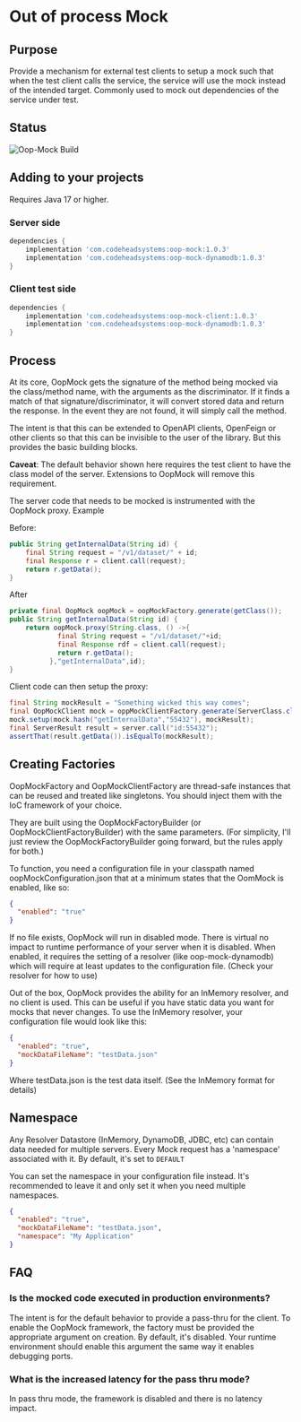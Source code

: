 # Out of process Mock

## Purpose

Provide a mechanism for external test clients to setup a mock such that when the
test client calls the service, the service will use the mock instead of the
intended target. Commonly used to mock out dependencies of the service under
test.

## Status
![Oop-Mock Build](https://github.com/wolpert/oop-mock/actions/workflows/gradle.yml/badge.svg)

## Adding to your projects

Requires Java 17 or higher.

### Server side

```groovy
dependencies {
    implementation 'com.codeheadsystems:oop-mock:1.0.3'
    implementation 'com.codeheadsystems:oop-mock-dynamodb:1.0.3'
}
```

### Client test side

```groovy
dependencies {
    implementation 'com.codeheadsystems:oop-mock-client:1.0.3'
    implementation 'com.codeheadsystems:oop-mock-dynamodb:1.0.3'
}
```

## Process

At its core, OopMock gets the signature of the method being mocked via the
class/method name, with the arguments as the discriminator. If it finds a match
of that signature/discriminator, it will convert stored data and return the
response. In the event they are not found, it will simply call the method.

The intent is that this can be extended to OpenAPI clients, OpenFeign or other
clients so that this can be invisible to the user of the library. But this
provides the basic building blocks.

**Caveat**: The default behavior shown here requires the test client to have the
class model of the server. Extensions to OopMock will remove this requirement.

The server code that needs to be mocked is instrumented with the OopMock proxy.
Example

Before:

```java
public String getInternalData(String id) {
    final String request = "/v1/dataset/" + id;
    final Response r = client.call(request);
    return r.getData();
}
```

After

```java
private final OopMock oopMock = oopMockFactory.generate(getClass());
public String getInternalData(String id) {
    return oopMock.proxy(String.class, () ->{
            final String request = "/v1/dataset/"+id;
            final Response rdf = client.call(request);
            return r.getData();
          },"getInternalData",id);
}
```

Client code can then setup the proxy:

```java
final String mockResult = "Something wicked this way comes";
final OopMockClient mock = oppMockClientFactory.generate(ServerClass.class);
mock.setup(mock.hash("getInternalData","55432"), mockResult);
final ServerResult result = server.call("id:55432");
assertThat(result.getData()).isEqualTo(mockResult);
```

## Creating Factories

OopMockFactory and OopMockClientFactory are thread-safe instances that can be
reused and treated like singletons. You should inject them with the IoC
framework of your choice.

They are built using the OopMockFactoryBuilder (or OopMockClientFactoryBuilder)
with the same parameters. (For simplicity, I'll just review the
OopMockFactoryBuilder going forward, but the rules apply for both.)

To function, you need a configuration file in your classpath named
oopMockConfiguration.json that at a minimum states that the OomMock is enabled,
like so:

```json
{
  "enabled": "true"
}
```

If no file exists, OopMock will run in disabled mode. There is virtual no impact
to runtime performance of your server when it is disabled. When enabled, it
requires the setting of a resolver (like oop-mock-dynamodb) which will require
at least updates to the configuration file.
(Check your resolver for how to use)

Out of the box, OopMock provides the ability for an InMemory resolver, and no
client is used. This can be useful if you have static data you want for mocks
that never changes. To use the InMemory resolver, your configuration file would
look like this:

```json
{
  "enabled": "true",
  "mockDataFileName": "testData.json"
}
```

Where testData.json is the test data itself. (See the InMemory format for
details)

## Namespace

Any Resolver Datastore (InMemory, DynamoDB, JDBC, etc) can contain data needed
for multiple servers. Every Mock request has a 'namespace' associated with it.
By default, it's set to ```DEFAULT```

You can set the namespace in your configuration file instead. It's recommended
to leave it and only set it when you need multiple namespaces.

```json
{
  "enabled": "true",
  "mockDataFileName": "testData.json",
  "namespace": "My Application"
}
```

## FAQ

### Is the mocked code executed in production environments?

The intent is for the default behavior to provide a pass-thru for the client. To
enable the OopMock framework, the factory must be provided the appropriate
argument on creation. By default, it's disabled. Your runtime environment should
enable this argument the same way it enables debugging ports.

### What is the increased latency for the pass thru mode?

In pass thru mode, the framework is disabled and there is no latency impact.
